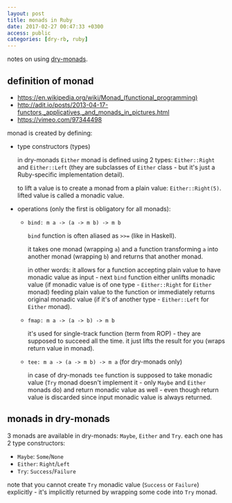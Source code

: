 ```yaml
---
layout: post
title: monads in Ruby
date: 2017-02-27 00:47:33 +0300
access: public
categories: [dry-rb, ruby]
---
```


notes on using [dry-monads](http://dry-rb.org/gems/dry-monads/).

<!-- more -->

## definition of monad

- https://en.wikipedia.org/wiki/Monad_(functional_programming)
- http://adit.io/posts/2013-04-17-functors,_applicatives,_and_monads_in_pictures.html
- https://vimeo.com/97344498

monad is created by defining:

- type constructors (types)

  in dry-monads `Either` monad is defined using 2 types:
  `Either::Right` and `Either::Left` (they are subclasses of `Either` class -
  but it's just a Ruby-specific implementation detail).

  to lift a value is to create a monad from a plain value: `Either::Right(5)`.
  lifted value is called a monadic value.

- operations (only the first is obligatory for all monads):

  - `bind: m a -> (a -> m b) -> m b`

    `bind` function is often aliased as `>>=` (like in Haskell).

    it takes one monad (wrapping `a`) and a function transforming `a`
    into another monad (wrapping `b`) and returns that another monad.

    in other words: it allows for a function accepting plain value to have
    monadic value as input - next `bind` function either unlifts monadic value
    (if monadic value is of one type - `Either::Right` for `Either` monad)
    feeding plain value to the function or immediately returns original monadic
    value (if it's of another type - `Either::Left` for `Either` monad).

  - `fmap: m a -> (a -> b) -> m b`

    it's used for single-track function (term from ROP) -
    they are supposed to succeed all the time.
    it just lifts the result for you (wraps return value in monad).

  - `tee: m a -> (a -> m b) -> m a` (for dry-monads only)

    in case of dry-monads `tee` function is supposed to take monadic value
    (`Try` monad doesn't implement it - only `Maybe` and `Either` monads do)
    and return monadic value as well - even though return value is discarded
    since input monadic value is always returned.

## monads in dry-monads

3 monads are available in dry-monads: `Maybe`, `Either` and `Try`.
each one has 2 type constructors:

- `Maybe`: `Some`/`None`
- `Either`: `Right`/`Left`
- `Try`: `Success`/`Failure`

note that you cannot create `Try` monadic value (`Success` or `Failure`)
explicitly - it's implicitly returned by wrapping some code into `Try` monad.
